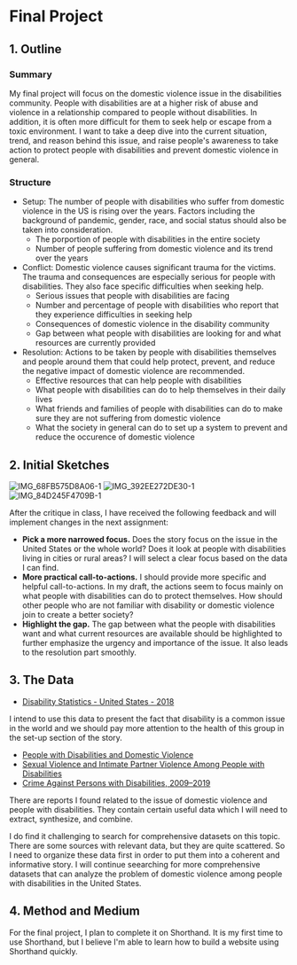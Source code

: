 # Final Project

## 1. Outline
### Summary
My final project will focus on the domestic violence issue in the disabilities community. People with disabilities are at a higher risk of abuse and violence in a relationship compared to people without disabilities. In addition, it is often more difficult for them to seek help or escape from a toxic environment. I want to take a deep dive into the current situation, trend, and reason behind this issue, and raise people's awareness to take action to protect people with disabilities and prevent domestic violence in general.

### Structure
- Setup: The number of people with disabilities who suffer from domestic violence in the US is rising over the years. Factors including the background of pandemic, gender, race, and social status should also be taken into consideration.
  - The porportion of people with disabilities in the entire society
  - Number of people suffering from domestic violence and its trend over the years
- Conflict: Domestic violence causes significant trauma for the victims. The trauma and consequences are especially serious for people with disabilities. They also face specific difficulties when seeking help.
  - Serious issues that people with disabilities are facing
  - Number and percentage of people with disabilities who report that they experience difficulties in seeking help
  - Consequences of domestic violence in the disability community
  - Gap between what people with disabilities are looking for and what resources are currently provided
- Resolution: Actions to be taken by people with disabilities themselves and people around them that could help protect, prevent, and reduce the negative impact of domestic violence are recommended.
  - Effective resources that can help people with disabilities
  - What people with disabilities can do to help themselves in their daily lives
  - What friends and families of people with disabilities can do to make sure they are not suffering from domestic violence
  - What the society in general can do to set up a system to prevent and reduce the occurence of domestic violence

## 2. Initial Sketches

![IMG_68FB575D8A06-1](https://user-images.githubusercontent.com/45221009/192423359-749bfe80-5212-4d4e-a9f0-14deaf7dae07.jpeg)
![IMG_392EE272DE30-1](https://user-images.githubusercontent.com/45221009/192423392-146423ad-ec10-4adc-accc-a84b21deb48b.jpeg)
![IMG_84D245F4709B-1](https://user-images.githubusercontent.com/45221009/192423401-fcc2a7fb-25b0-4f21-bfe4-ea5a91ee439a.jpeg)

After the critique in class, I have received the following feedback and will implement changes in the next assignment:
- **Pick a more narrowed focus.** Does the story focus on the issue in the United States or the whole world? Does it look at people with disabilities living in cities or rural areas? I will select a clear focus based on the data I can find.
- **More practical call-to-actions.** I should provide more specific and helpful call-to-actions. In my draft, the actions seem to focus mainly on what people with disabilities can do to protect themselves. How should other people who are not familiar with disability or domestic violence join to create a better society?
- **Highlight the gap.** The gap between what the people with disabilities want and what current resources are available should be highlighted to further emphasize the urgency and importance of the issue. It also leads to the resolution part smoothly.



## 3. The Data

- [Disability Statistics - United States - 2018](https://www.kaggle.com/datasets/michaelacorley/disability-statistics-united-states-2018)

I intend to use this data to present the fact that disability is a common issue in the world and we should pay more attention to the health of this group in the set-up section of the story.

- [People with Disabilities and Domestic Violence](https://assets.speakcdn.com/assets/2497/people_with_disabilities.pdf)
- [Sexual Violence and Intimate Partner Violence Among People with Disabilities](https://www.cdc.gov/violenceprevention/sexualviolence/svandipv.html#:~:text=Disability%20affects%20more%20than%201,to%20people%20without%20a%20disability.)
- [Crime Against Persons with Disabilities, 2009–2019](https://bjs.ojp.gov/content/pub/pdf/capd0919st.pdf)

There are reports I found related to the issue of domestic violence and people with disabilities. They contain certain useful data which I will need to extract, synthesize, and combine.

I do find it challenging to search for comprehensive datasets on this topic. There are some sources with relevant data, but they are quite scattered. So I need to organize these data first in order to put them into a coherent and informative story. I will continue seearching for more comprehensive datasets that can analyze the problem of domestic violence among people with disabilities in the United States.



## 4. Method and Medium

For the final project, I plan to complete it on Shorthand. It is my first time to use Shorthand, but I believe I'm able to learn how to build a website using Shorthand quickly. 
